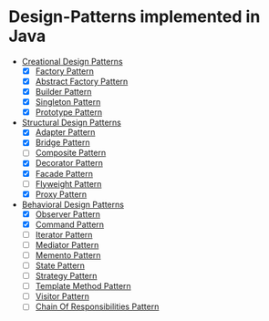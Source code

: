 # Design-Patterns implemented in Java
- [Creational Design Patterns](src/main/java/creational)
    - [X] [Factory Pattern](src/main/java/creational/factory)
    - [X] [Abstract Factory Pattern](src/main/java/creational/abstract_factory)
    - [X] [Builder Pattern](src/main/java/creational/builder)
    - [X] [Singleton Pattern](src/main/java/creational/singleton)
    - [X] [Prototype Pattern](src/main/java/creational/prototype)
- [Structural Design Patterns](src/main/java/structural)
    - [x] [Adapter Pattern](src/main/java/structural/adapter)
    - [x] [Bridge Pattern](src/main/java/structural/bridge)
    - [ ] [Composite Pattern](src/main/java/structural/composite)
    - [x] [Decorator Pattern](src/main/java/structural/decorator)
    - [x] [Facade Pattern](src/main/java/structural/facade)
    - [ ] [Flyweight Pattern](src/main/java/structural/flyweight)
    - [x] [Proxy Pattern](src/main/java/structural/proxy)
- [Behavioral Design Patterns](src/main/java/behavioral)
    - [x] [Observer Pattern](src/main/java/behavioral/observer)
    - [x] [Command Pattern](src/main/java/behavioral/command)
    - [ ] [Iterator Pattern](src/main/java/behavioral/iterator)
    - [ ] [Mediator Pattern](src/main/java/behavioral/mediator)
    - [ ] [Memento Pattern](src/main/java/behavioral/memento)
    - [ ] [State Pattern](src/main/java/behavioral/state)
    - [ ] [Strategy Pattern](src/main/java/behavioral/strategy)
    - [ ] [Template Method Pattern](src/main/java/behavioral/template_method)
    - [ ] [Visitor Pattern](src/main/java/behavioral/visitor)
    - [ ] [Chain Of Responsibilities Pattern](src/main/java/behavioral/chain_of_responsibilites)